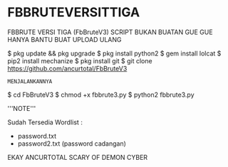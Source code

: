 # FBBRUTEVERSITTIGA

FBBRUTE VERSI TIGA (FbBruteV3)
SCRIPT BUKAN BUATAN GUE
GUE HANYA BANTU BUAT UPLOAD ULANG

$ pkg update && pkg upgrade
$ pkg install python2
$ gem install lolcat
$ pip2 install mechanize
$ pkg install git
$ git clone 
https://github.com/ancurtotal/FbBruteV3


```MENJALANKANNYA```

$ cd FbBruteV3
$ chmod +x fbbrute3.py
$ python2 fbbrute3.py


'''NOTE'''

Sudah Tersedia Wordlist :
- password.txt
- password2.txt (password cadangan)


EKAY ANCURTOTAL
SCARY OF DEMON CYBER
